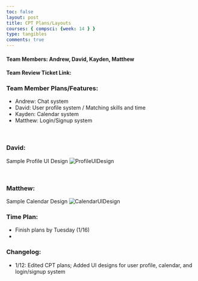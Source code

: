 ```yaml
---
toc: false
layout: post
title: CPT Plans/Layouts
courses: { compsci: {week: 14 } } 
type: tangibles
comments: true
---
```


#### Team Members: Andrew, David, Kayden, Matthew

####  Team Review Ticket Link: 

### Team Member	Plans/Features:
* Andrew: Chat system
* David: User profile system / Matching skills and time
* Kayden: Calendar system
* Matthew: Login/Signup system

<br>

### David:
Sample Profile UI Design
![ProfileUIDesign](https://files.catbox.moe/5vurxp.png)

<br>

### Matthew:
Sample Calendar Design
![CalendarUIDesign]()

### Time Plan:
* Finish plans by Tuesday (1/16)
* 

### Changelog:
* 1/12: Edited CPT plans; Added UI designs for user profile, calendar, and login/signup system
